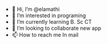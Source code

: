 - 👋 Hi, I’m @elamathi
- 👀 I’m interested in programing
- 🌱 I’m currently learning B. Sc CT
- 💞️ I’m looking to collaborate new app
- 📫 How to reach me In mail

<!---
20072005/20072005 is a ✨ special ✨ repository because its `README.md` (this file) appears on your GitHub profile.
You can click the Preview link to take a look at your changes.
--->
